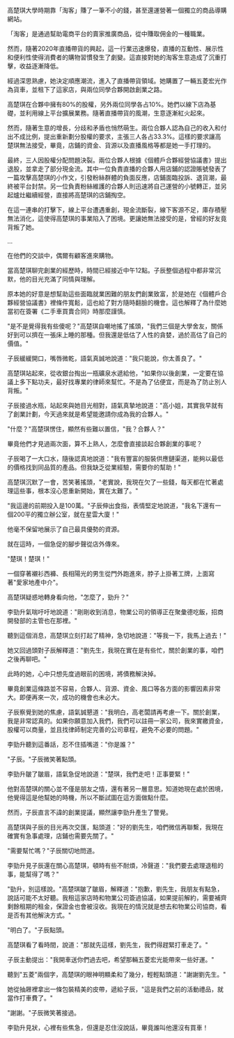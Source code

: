 高楚琪大學時期靠「淘客」賺了一筆不小的錢，甚至還運營著一個獨立的商品導購網站。

「淘客」是通過幫助電商平台的賣家推廣商品，從中賺取佣金的一種職業。

然而，隨著2020年直播帶貨的興起，這一行業迅速爆發，直播的互動性、展示性和便利性使得消費者的購物習慣發生了劇變。這直接對她的淘客生意造成了沉重打擊，收益逐漸降低。

經過深思熟慮，她決定順應潮流，進入了直播帶貨領域。她購置了一輛五菱宏光作為貨車，並租下了這家店，與兩位同學合夥開啟創業之路。

高楚琪在合夥中擁有80%的股權，另外兩位同學各占10%。她們以線下店為基礎，並利用線上平台擴展業務。隨著直播帶貨的風潮，生意逐漸紅火起來。

然而，隨著生意的增長，分歧和矛盾也悄然萌生。兩位合夥人認為自己的收入和付出不成比例，提出重新劃分股權的要求，主張三人各占33.3%。這樣的要求讓高楚琪無法接受，畢竟，店鋪的資金、貨源以及直播風格等都是她一手打理的。

最終，三人因股權分配問題決裂。兩位合夥人根據《個體戶合夥經營協議書》提出退股，並拿走了部分現金流。其中一位負責直播的合夥人用店鋪的認證賬號發表了一篇攻擊高楚琪的小作文，引發粉絲群體的負面反應，店鋪面臨投訴、退貨潮，最終被平台封禁。另一位負責粉絲維護的合夥人則迅速將自己運營的小號轉正，並另起爐灶繼續經營，直接將高楚琪的店鋪掏空。

在這一連串的打擊下，線上平台遭遇重創，現金流斷裂，線下客源不足，庫存積壓無法消化，這使得高楚琪的事業陷入了困境。更讓她無法接受的是，曾經的好友竟背叛了她。

…

在他們的交談中，偶爾有顧客進來購物。

當高楚琪聊完創業的經歷時，時間已經接近中午12點。子辰整個過程中都非常沉默，他的目光充滿了同情與理解。

原本她的好意是想幫助這些面臨就業困難的朋友們創業致富，於是她在《個體戶合夥經營協議書》裡條件寬鬆，這也給了對方隨時翻臉的機會。這也解釋了為什麼她當初在簽署《二手車買賣合同》時那麼謹慎。

"是不是覺得我有些傻呢？"高楚琪自嘲地搖了搖頭，"我們三個是大學舍友，關係好到可以擠在一張床上睡的那種。但我還是低估了人性的貪婪，過於高估了自己的價值。"

子辰緩緩開口，嘴唇微乾，語氣真誠地說道："我只能說，你太善良了。"

高楚琪站起來，從收銀台掏出一瓶礦泉水遞給他，"如果你以後創業，一定要在協議上多下點功夫，最好找專業的律師來幫忙。不是為了佔便宜，而是為了防止別人背叛。"

子辰接過水瓶，站起來與她目光相對，語氣真摯地說道："高小姐，其實我早就有了創業計劃，今天過來就是希望能邀請你成為我的合夥人。"

"什麼？"高楚琪愣住，顯然有些難以置信，"我？合夥人？"

畢竟他們才見過兩次面，算不上熟人，怎麼會直接談起合夥創業的事呢？

子辰喝了一大口水，隨後認真地說道："我有豐富的服裝供應鏈渠道，能夠以最低的價格找到同品質的產品。但我缺乏從業經驗，需要你的幫助！"

高楚琪沉默了一會，苦笑著搖頭，"老實說，我現在欠了一些錢，每天都在忙著處理這些事，根本沒心思重新開始，實在太難了。"

"我這邊的前期投入是100萬。"子辰伸出食指，表情堅定地說道，"我名下還有一個200平的獨立辦公室，就在星雲大廈！"

他毫不保留地展示了自己最具優勢的資源。

就在這時，一個急促的腳步聲從店外傳來。

"楚琪！楚琪！"

一個穿著襯衫西褲、長相陽光的男生從門外跑進來，脖子上掛著工牌，上面寫著"愛家地產中介"。

高楚琪疑惑地轉身看向他，"怎麼了，勁升？"

李勁升氣喘吁吁地說道："剛剛收到消息，物業公司的領導正在聚彙德吃飯，招商開發部的主管也在那裡。"

聽到這個消息，高楚琪立刻打起了精神，急切地說道："等我一下，我馬上過去！"

她又回過頭對子辰解釋道："劉先生，我現在實在是有些忙，關於創業的事，咱們之後再聊吧。"

此時的她，心中只想先度過眼前的困境，將債務解決掉。

畢竟創業這條路並不容易，合夥人、貨源、資金、風口等各方面的影響因素非常大。即便再來一次，成功的機會也未必大。

子辰察覺到她的焦慮，語氣誠懇道："我明白，高老闆請再考慮一下。關於創業，我是非常認真的。如果你願意加入我們，我們可以註冊一家公司，我來實繳資金，股權可以商量，並且找律師制定完善的公司章程，避免不必要的問題。"

李勁升聽到這番話，忍不住插嘴道："你是誰？"

"子辰。"子辰微笑著點頭。

李勁升皺了皺眉，語氣急促地說道："楚琪，我們走吧！正事要緊！"

他對高楚琪的關心並不僅是朋友之情，還有著另一層意思。知道她現在處於困境，他覺得這是他幫她的時機，所以不斷試圖在這方面做點什麼。

然而，子辰直言不諱的創業提議，顯然讓李勁升產生了警覺。

高楚琪與子辰的目光再次交匯，點頭道："好的劉先生，咱們微信再聯繫，我現在確實有急事處理，店鋪也需要先關了。"

"需要幫忙嗎？"子辰關切地問道。

李勁升見子辰還在關心高楚琪，頓時有些不耐煩，冷聲道："我們要去處理退租的事，能幫得了嗎？"

"勁升，別這樣說。"高楚琪皺了皺眉，解釋道："抱歉，劉先生，我朋友有點急，說話可能不太好聽。我租這家店時和物業公司簽過協議，如果提前解約，需要補齊剩餘租期的租金，保證金也會被沒收。我現在的情況就是想去和物業公司協商，看是否有其他解決方式。"

"明白了。"子辰點頭。

高楚琪看了看時間，說道："那就先這樣，劉先生，我們得趕緊打車走了。"

子辰主動提出："我開車送你們過去吧，希望那輛五菱宏光能帶來一些好運。"

聽到"五菱"兩個字，高楚琪的眼神明顯柔和了幾分，輕輕點頭道："謝謝劉先生。"

她從抽屜裡拿出一條包裝精美的皮帶，遞給子辰，"這是我們之前的活動禮品，就當作打車費了。"

"謝謝。"子辰微笑著接過。

李勁升見狀，心裡有些焦急，但還是忍住沒說話，畢竟誰叫他還沒有買車！